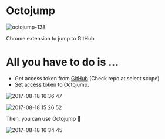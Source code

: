 # Octojump

![octojump-128](https://user-images.githubusercontent.com/7911481/29446681-76cc223c-8428-11e7-9bc6-99600209902d.png)

Chrome extension to jump to GitHub

# All you have to do is ...

- Get access token from [GitHub](https://github.com/settings/tokens).(Check repo at select scope)
- Set access token to Octojump.

![2017-08-18 16 36 47](https://user-images.githubusercontent.com/7911481/29448872-8018b606-8433-11e7-8400-244e7a03d90b.png)

![2017-08-18 15 26 52](https://user-images.githubusercontent.com/7911481/29446883-b2964846-8429-11e7-9ce3-ddb8894e6c66.png)

Then, you can use Octojump 🙂

![2017-08-18 16 34 45](https://user-images.githubusercontent.com/7911481/29448774-314952c4-8433-11e7-948f-df624794fb52.png)
